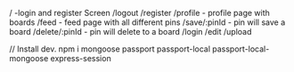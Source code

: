 / -login and register Screen
/logout
/register
/profile - profile page with boards
/feed - feed page with all different pins
/save/:pinId - pin will save a board 
/delete/:pinId - pin will delete to a board
/login
/edit
/upload



// Install dev.
npm i mongoose passport passport-local passport-local-mongoose express-session